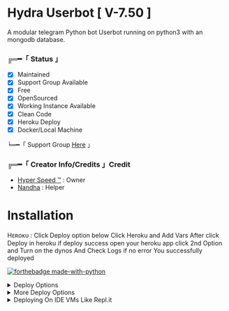 # Hydra Userbot [ V-7.50 ]

A modular telegram Python bot Userbot running on python3 with an mongodb database.

###  ╔═━「 Status 」

- [x] Maintained
- [x] Support Group Available
- [x] Free
- [x] OpenSourced
- [x] Working Instance Available
- [x] Clean Code
- [x] Heroku Deploy
- [x] Docker/Local Machine

╘═━「 Support Group
 [Here](https://telegram.dog/FutureCity005) 」

### ╔═━「 Creator Info/Credits 」Credit
+ [Hyper Speed ™](https://t.me/Hyper_Speed0) : Owner 
+ [Nandha](https://github.com/NandhaxD) : Helper 

# Installation

Hᴇʀᴏᴋᴜ : Click Deploy option below Click Heroku and Add Vars After click Deploy in heroku if deploy success open your heroku app click 2nd Option and Turn on the dynos And Check Logs if no error You successfully deployed
 
[![forthebadge made-with-python](http://ForTheBadge.com/images/badges/made-with-python.svg)](https://www.python.org/)

<details>
	<summary>Deploy Options</summary>
<a href="https://cloud.okteto.com/#/deploy?repository=https://github.com/Otazuki004/HydraUBV-7"><img src="https://user-images.githubusercontent.com/36935426/167272305-91fd67c9-c3fc-4b4b-8a73-c35e57c8fcc5.png" height="40"></a>
<a href="https://heroku.com/deploy?template=https://github.com/Otazuki004/HydraUBV-7"><img src="https://www.herokucdn.com/deploy/button.svg" height="40"></a>
<a href="https://railway.app"><img src="https://railway.app/button.svg" height="40"></a>
</details> 

<details>
    <summary>More Deploy Options</summary>
    <br>
    <p align="center">

    Deploying on Local Machine

</p>

```console
    ~$ git clone https://github.com/Otazuki004/HydraUBV-7.git
    ~$ cd Hydra
    ~$ cp sample_config.py config.py
```

Edit Config.py with your own Values

Start with ```python3 -m Hydra```

</details>    

<details>
     <summary>Deploying On IDE VMs Like Repl.it</summary>
       <br>
         <p align="left">
            <b> 

            Refer to Deploying On Local Machine.

 </b>
</p>
</details>


